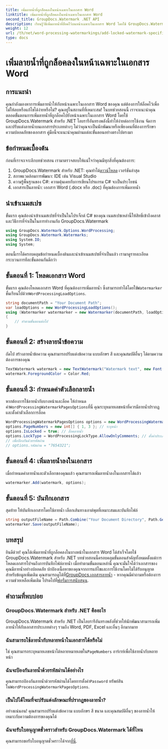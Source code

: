 ```yaml
---
title: เพิ่มลายน้ำที่ถูกล็อคลงในหน้าเฉพาะในเอกสาร Word
linktitle: เพิ่มลายน้ำที่ถูกล็อคลงในหน้าเฉพาะในเอกสาร Word
second_title: GroupDocs.Watermark .NET API
description: เรียนรู้วิธีเพิ่มลายน้ำที่ล็อคไว้บนหน้าเฉพาะในเอกสาร Word โดยใช้ GroupDocs.Watermark สำหรับ .NET พร้อมคำแนะนำทีละขั้นตอนง่ายๆ ของเรา
weight: 12
url: /th/net/word-processing-watermarkings/add-locked-watermark-specific-pages-word-docs/
type: docs
---
```

# เพิ่มลายน้ำที่ถูกล็อคลงในหน้าเฉพาะในเอกสาร Word

## การแนะนำ
คุณกำลังมองหาการเพิ่มลายน้ำให้กับหน้าเฉพาะในเอกสาร Word ของคุณ แต่ต้องการให้ล็อคไว้เพื่อไม่ให้ลบหรือแก้ไขได้ง่ายหรือไม่? คุณอยู่ในสถานที่ที่เหมาะสม! ในบทช่วยสอนนี้ เราจะแนะนำคุณตลอดขั้นตอนการเพิ่มลายน้ำที่ถูกล็อคไปยังหน้าเฉพาะในเอกสาร Word โดยใช้ GroupDocs.Watermark สำหรับ .NET ไลบรารีอันทรงพลังนี้ทำให้ง่ายต่อการใช้งาน จัดการ และปรับแต่งลายน้ำบนเอกสารประเภทต่างๆ ไม่ว่าคุณจะเป็นนักพัฒนาหรือเพียงคนที่ต้องการรักษาความปลอดภัยของเอกสาร คู่มือนี้จะแนะนำคุณผ่านแต่ละขั้นตอนอย่างตรงไปตรงมา
## ข้อกำหนดเบื้องต้น
ก่อนที่เราจะเจาะลึกบทช่วยสอน เรามาตรวจสอบให้แน่ใจว่าคุณมีทุกสิ่งที่คุณต้องการ:
1.  GroupDocs.Watermark สำหรับ .NET: คุณทำได้[ดาวน์โหลด](https://releases.groupdocs.com/Watermark/net/) เวอร์ชันล่าสุด
2. สภาพแวดล้อมการพัฒนา: IDE เช่น Visual Studio
3. ความรู้พื้นฐานของ C#: ความคุ้นเคยกับการเขียนโปรแกรม C# จะเป็นประโยชน์
4. เอกสารเป็นลายน้ำ: เอกสาร Word (.docx หรือ .doc) ที่คุณต้องการเพิ่มลายน้ำ
## นำเข้าเนมสเปซ
ขั้นแรก คุณต้องนำเข้าเนมสเปซที่จำเป็นในโปรเจ็กต์ C# ของคุณ เนมสเปซเหล่านี้ให้สิทธิ์เข้าถึงคลาสและวิธีการที่จำเป็นในการทำงานกับ GroupDocs.Watermark
```csharp
using GroupDocs.Watermark.Options.WordProcessing;
using GroupDocs.Watermark.Watermarks;
using System.IO;
using System;
```
ตอนนี้เราได้ครอบคลุมข้อกำหนดเบื้องต้นและนำเข้าเนมสเปซที่จำเป็นแล้ว เรามาดูรายละเอียดกระบวนการทีละขั้นตอนกันดีกว่า
## ขั้นตอนที่ 1: โหลดเอกสาร Word
 ขั้นแรก คุณต้องโหลดเอกสาร Word ที่คุณต้องการเพิ่มลายน้ำ ซึ่งสามารถทำได้โดยใช้`Watermarker` ชั้นเรียนไปด้วย`WordProcessingLoadOptions`.
```csharp
string documentPath = "Your Document Path";
var loadOptions = new WordProcessingLoadOptions();
using (Watermarker watermarker = new Watermarker(documentPath, loadOptions))
{
    // ทำตามขั้นตอนต่อไป
}
```
## ขั้นตอนที่ 2: สร้างลายน้ำข้อความ
ถัดไป สร้างลายน้ำข้อความ คุณสามารถปรับแต่งข้อความ แบบอักษร สี และคุณสมบัติอื่นๆ ได้ตามความต้องการของคุณ
```csharp
TextWatermark watermark = new TextWatermark("Watermark text", new Font("Arial", 19));
watermark.ForegroundColor = Color.Red;
```
## ขั้นตอนที่ 3: กำหนดค่าตัวเลือกลายน้ำ
 หากต้องการใช้ลายน้ำกับบางหน้าและล็อค ให้กำหนดค่า`WordProcessingWatermarkPagesOptions`ที่นี่ คุณระบุหมายเลขหน้าที่ควรมีลายน้ำปรากฏ และตั้งค่าตัวเลือกการล็อค
```csharp
WordProcessingWatermarkPagesOptions options = new WordProcessingWatermarkPagesOptions();
options.PageNumbers = new int[] { 1, 3 }; // ระบุหน้า
options.IsLocked = true; // ล็อคลายน้ำ
options.LockType = WordProcessingLockType.AllowOnlyComments; // ตั้งค่าประเภทล็อค
// เพื่อป้องกันด้วยรหัสผ่าน
// options.รหัสผ่าน = "7654321";
```
## ขั้นตอนที่ 4: เพิ่มลายน้ำลงในเอกสาร
เมื่อกำหนดค่าลายน้ำและตัวเลือกของคุณแล้ว คุณสามารถเพิ่มลายน้ำลงในเอกสารได้แล้ว
```csharp
watermarker.Add(watermark, options);
```
## ขั้นตอนที่ 5: บันทึกเอกสาร
สุดท้าย ให้บันทึกเอกสารโดยใช้ลายน้ำ เลือกเส้นทางเอาต์พุตที่เหมาะสมและบันทึกไฟล์
```csharp
string outputFileName = Path.Combine("Your Document Directory", Path.GetFileName(documentPath));
watermarker.Save(outputFileName);
```
## บทสรุป
ยินดีด้วย! คุณได้เพิ่มลายน้ำที่ถูกล็อคลงในบางหน้าในเอกสาร Word ได้สำเร็จโดยใช้ GroupDocs.Watermark สำหรับ .NET บทช่วยสอนนี้ครอบคลุมขั้นตอนสำคัญทั้งหมดตั้งแต่การโหลดเอกสารไปจนถึงการบันทึกไฟล์ลายน้ำ เมื่อทำตามขั้นตอนเหล่านี้ คุณจะมั่นใจได้ว่าเอกสารของคุณมีลายน้ำอย่างปลอดภัย ปกป้องเนื้อหาของคุณจากการแก้ไขและการใช้งานโดยไม่ได้รับอนุญาต
 สำหรับข้อมูลเพิ่มเติม คุณสามารถดูได้ที่[GroupDocs.เอกสารลายน้ำ](https://tutorials.groupdocs.com/Watermark/net/) - หากคุณมีคำถามหรือต้องการความช่วยเหลือเพิ่มเติม โปรดไปที่[ฟอรั่มการสนับสนุน](https://forum.groupdocs.com/c/watermark/19).
## คำถามที่พบบ่อย
### GroupDocs.Watermark สำหรับ .NET คืออะไร
GroupDocs.Watermark สำหรับ .NET เป็นไลบรารีอันทรงพลังที่ช่วยให้นักพัฒนาสามารถเพิ่มลายน้ำให้กับเอกสารประเภทต่างๆ รวมถึง Word, PDF, Excel และอื่นๆ อีกมากมาย
### ฉันสามารถใช้ลายน้ำกับหลายหน้าในเอกสารได้หรือไม่
 ใช่ คุณสามารถระบุหมายเลขหน้าได้หลายหมายเลขใน`PageNumbers` อาร์เรย์เพื่อใช้ลายน้ำกับหลายหน้า
### ฉันจะป้องกันลายน้ำด้วยรหัสผ่านได้อย่างไร
 คุณสามารถป้องกันลายน้ำด้วยรหัสผ่านได้โดยการตั้งค่า`Password` ทรัพย์สินใน`WordProcessingWatermarkPagesOptions`.
### เป็นไปได้ไหมที่จะปรับแต่งลักษณะที่ปรากฏของลายน้ำ?
อย่างแน่นอน! คุณสามารถปรับแต่งข้อความ แบบอักษร สี ขนาด และคุณสมบัติอื่นๆ ของลายน้ำให้เหมาะกับความต้องการของคุณได้
### ฉันจะรับใบอนุญาตชั่วคราวสำหรับ GroupDocs.Watermark ได้ที่ไหน
 คุณสามารถขอรับใบอนุญาตชั่วคราวได้จาก[ที่นี่](https://purchase.groupdocs.com/temporary-license/).